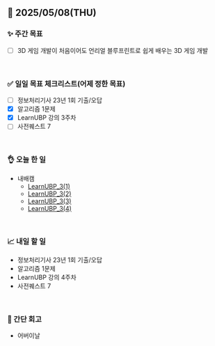 ## 📅 2025/05/08(THU)


### ✨ 주간 목표

- [ ] 3D 게임 개발이 처음이어도 언리얼 블루프린트로 쉽게 배우는 3D 게임 개발

<br/>

### ✅ 일일 목표 체크리스트(어제 정한 목표)

- [ ] 정보처리기사 23년 1회 기출/오답
- [x] 알고리즘 1문제
- [x] LearnUBP 강의 3주차
- [ ] 사전퀘스트 7

<br/>

### 👌 오늘 한 일

- 내배캠
  - [LearnUBP_3(1)](https://github.com/taene/TIL/blob/main/Unreal%20Engine%205/%EC%8B%A4%EC%8A%B5/LearnUnrealBP/3_01_%EC%BA%90%EB%A6%AD%ED%84%B0%EA%B5%AC%ED%98%84%EB%B0%8F%EC%9D%B8%ED%92%8B%EC%A0%81%EC%9A%A9.md)
  - [LearnUBP_3(2)](https://github.com/taene/TIL/blob/main/Unreal%20Engine%205/%EC%8B%A4%EC%8A%B5/LearnUnrealBP/3_02_%EC%BA%90%EB%A6%AD%ED%84%B0%EC%95%A0%EB%8B%88%EB%A9%94%EC%9D%B4%EC%85%98.md)
  - [LearnUBP_3(3)](https://github.com/taene/TIL/blob/main/Unreal%20Engine%205/%EC%8B%A4%EC%8A%B5/LearnUnrealBP/3_03_%EC%BA%90%EB%A6%AD%ED%84%B0%EC%82%AC%EC%9A%B4%EB%93%9C%EC%99%80%EB%9E%98%EA%B7%B8%EB%8F%8C.md)
  - [LearnUBP_3(4)](https://github.com/taene/TIL/blob/main/Unreal%20Engine%205/%EC%8B%A4%EC%8A%B5/LearnUnrealBP/3_04_%EC%83%88%EC%BA%90%EB%A6%AD%ED%84%B0%EC%97%90%EC%95%A0%EB%8B%88%EB%A9%94%EC%9D%B4%EC%85%98%EB%A6%AC%ED%83%80%EA%B2%8C%ED%8C%85.md)

<br/>


### 📈 내일 할 일

- 정보처리기사 23년 1회 기출/오답
- 알고리즘 1문제
- LearnUBP 강의 4주차
- 사전퀘스트 7

<br/>

### 💭 간단 회고

- 어버이날

<br/>
